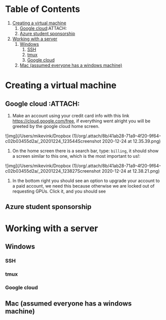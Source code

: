 
# Table of Contents

1.  [Creating a virtual machine](#org4df46e2)
    1.  [Google cloud](#org5d0d96f):ATTACH:
    2.  [Azure student sponsorship](#org13e8972)
2.  [Working with a server](#org8ca06ad)
    1.  [Windows](#orgf5cc902)
        1.  [SSH](#org4143ffa)
        2.  [tmux](#org3708f02)
        3.  [Google cloud](#orgcef31cf)
    2.  [Mac (assumed everyone has a windows machine)](#orgcd399e0)


<a id="org4df46e2"></a>

# Creating a virtual machine


<a id="org5d0d96f"></a>

## Google cloud     :ATTACH:

1.  Make an account using your credit card info with this link <https://cloud.google.com/free>, if everything went alright you will be greeted by the google cloud home screen.

![img](/Users/mikevink/Dropbox (1)/org/.attach/8b/41ab28-71a9-4f20-9f64-c02b03455d2a/_20201224_123544Screenshot 2020-12-24 at 12.35.39.png)

1.  On the home screen there is a search bar, type: `billing`, it should show a screen similar to this one, which is the most important to us!:

![img](/Users/mikevink/Dropbox (1)/org/.attach/8b/41ab28-71a9-4f20-9f64-c02b03455d2a/_20201224_123827Screenshot 2020-12-24 at 12.38.21.png)

1.  In the bottom right you should see an option to upgrade your account to a paid account, we need this because otherwise we are locked out of requesting GPUs. Click it, and you should see


<a id="org13e8972"></a>

## Azure student sponsorship


<a id="org8ca06ad"></a>

# Working with a server


<a id="orgf5cc902"></a>

## Windows


<a id="org4143ffa"></a>

### SSH


<a id="org3708f02"></a>

### tmux


<a id="orgcef31cf"></a>

### Google cloud


<a id="orgcd399e0"></a>

## Mac (assumed everyone has a windows machine)

